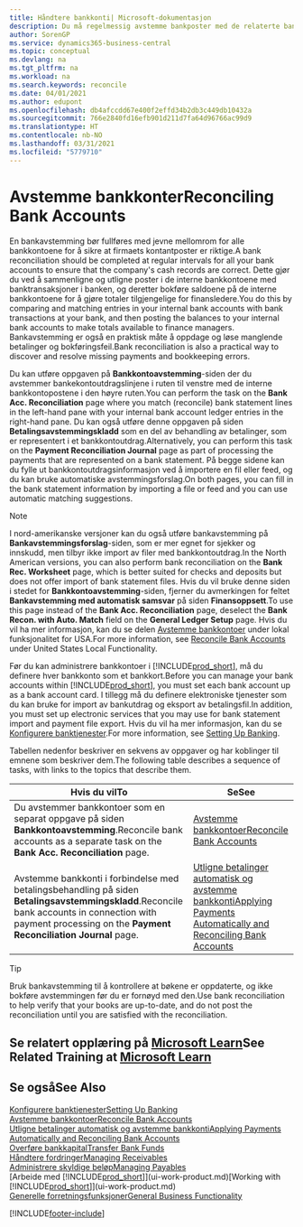 ```yaml
---
title: Håndtere bankkonti| Microsoft-dokumentasjon
description: Du må regelmessig avstemme bankposter med de relaterte banktransaksjonene i bankkontiene.
author: SorenGP
ms.service: dynamics365-business-central
ms.topic: conceptual
ms.devlang: na
ms.tgt_pltfrm: na
ms.workload: na
ms.search.keywords: reconcile
ms.date: 04/01/2021
ms.author: edupont
ms.openlocfilehash: db4afccdd67e400f2effd34b2db3c449db10432a
ms.sourcegitcommit: 766e2840fd16efb901d211d7fa64d96766ac99d9
ms.translationtype: HT
ms.contentlocale: nb-NO
ms.lasthandoff: 03/31/2021
ms.locfileid: "5779710"
---
```

# <a name="reconciling-bank-accounts"></a><span data-ttu-id="3a22d-103">Avstemme bankkonter</span><span class="sxs-lookup"><span data-stu-id="3a22d-103">Reconciling Bank Accounts</span></span>

<span data-ttu-id="3a22d-104">En bankavstemming bør fullføres med jevne mellomrom for alle bankkontoene for å sikre at firmaets kontantposter er riktige.</span><span class="sxs-lookup"><span data-stu-id="3a22d-104">A bank reconciliation should be completed at regular intervals for all your bank accounts to ensure that the company's cash records are correct.</span></span> <span data-ttu-id="3a22d-105">Dette gjør du ved å sammenligne og utligne poster i de interne bankkontoene med banktransaksjoner i banken, og deretter bokføre saldoene på de interne bankkontoene for å gjøre totaler tilgjengelige for finansledere.</span><span class="sxs-lookup"><span data-stu-id="3a22d-105">You do this by comparing and matching entries in your internal bank accounts with bank transactions at your bank, and then posting the balances to your internal bank accounts to make totals available to finance managers.</span></span> <span data-ttu-id="3a22d-106">Bankavstemming er også en praktisk måte å oppdage og løse manglende betalinger og bokføringsfeil.</span><span class="sxs-lookup"><span data-stu-id="3a22d-106">Bank reconciliation is also a practical way to discover and resolve missing payments and bookkeeping errors.</span></span>

<span data-ttu-id="3a22d-107">Du kan utføre oppgaven på **Bankkontoavstemming**-siden der du avstemmer bankekontoutdragslinjene i ruten til venstre med de interne bankkontopostene i den høyre ruten.</span><span class="sxs-lookup"><span data-stu-id="3a22d-107">You can perform the task on the **Bank Acc. Reconciliation** page where you match (reconcile) bank statement lines in the left-hand pane with your internal bank account ledger entries in the right-hand pane.</span></span> <span data-ttu-id="3a22d-108">Du kan også utføre denne oppgaven på siden **Betalingsavstemmingskladd** som en del av behandling av betalinger, som er representert i et bankkontoutdrag.</span><span class="sxs-lookup"><span data-stu-id="3a22d-108">Alternatively, you can perform this task on the **Payment Reconciliation Journal** page as part of processing the payments that are represented on a bank statement.</span></span> <span data-ttu-id="3a22d-109">På begge sidene kan du fylle ut bankkontoutdragsinformasjon ved å importere en fil eller feed, og du kan bruke automatiske avstemmingsforslag.</span><span class="sxs-lookup"><span data-stu-id="3a22d-109">On both pages, you can fill in the bank statement information by importing a file or feed and you can use automatic matching suggestions.</span></span>

> [!NOTE]  
> <span data-ttu-id="3a22d-110">I nord-amerikanske versjoner kan du også utføre bankavstemming på **Bankavstemmingsforslag**-siden, som er mer egnet for sjekker og innskudd, men tilbyr ikke import av filer med bankkontoutdrag.</span><span class="sxs-lookup"><span data-stu-id="3a22d-110">In the North American versions, you can also perform bank reconciliation on the **Bank Rec. Worksheet** page, which is better suited for checks and deposits but does not offer import of bank statement files.</span></span> <span data-ttu-id="3a22d-111">Hvis du vil bruke denne siden i stedet for **Bankkontoavstemming**-siden, fjerner du avmerkingen for feltet **Bankavstemming med automatisk samsvar** på siden **Finansoppsett**.</span><span class="sxs-lookup"><span data-stu-id="3a22d-111">To use this page instead of the **Bank Acc. Reconciliation** page, deselect the **Bank Recon. with Auto. Match** field on the **General Ledger Setup** page.</span></span> <span data-ttu-id="3a22d-112">Hvis du vil ha mer informasjon, kan du se delen [Avstemme bankkontoer](LocalFunctionality/UnitedStates/how-to-reconcile-bank-accounts.md) under lokal funksjonalitet for USA.</span><span class="sxs-lookup"><span data-stu-id="3a22d-112">For more information, see [Reconcile Bank Accounts](LocalFunctionality/UnitedStates/how-to-reconcile-bank-accounts.md) under United States Local Functionality.</span></span>

<span data-ttu-id="3a22d-113">Før du kan administrere bankkontoer i [!INCLUDE[prod_short](includes/prod_short.md)], må du definere hver bankkonto som et bankkort.</span><span class="sxs-lookup"><span data-stu-id="3a22d-113">Before you can manage your bank accounts within [!INCLUDE[prod_short](includes/prod_short.md)], you must set each bank account up as a bank account card.</span></span> <span data-ttu-id="3a22d-114">I tillegg må du definere elektroniske tjenester som du kan bruke for import av bankutdrag og eksport av betalingsfil.</span><span class="sxs-lookup"><span data-stu-id="3a22d-114">In addition, you must set up electronic services that you may use for bank statement import and payment file export.</span></span> <span data-ttu-id="3a22d-115">Hvis du vil ha mer informasjon, kan du se [Konfigurere banktjenester](bank-setup-banking.md).</span><span class="sxs-lookup"><span data-stu-id="3a22d-115">For more information, see [Setting Up Banking](bank-setup-banking.md).</span></span>

<span data-ttu-id="3a22d-116">Tabellen nedenfor beskriver en sekvens av oppgaver og har koblinger til emnene som beskriver dem.</span><span class="sxs-lookup"><span data-stu-id="3a22d-116">The following table describes a sequence of tasks, with links to the topics that describe them.</span></span>

| <span data-ttu-id="3a22d-117">Hvis du vil</span><span class="sxs-lookup"><span data-stu-id="3a22d-117">To</span></span> | <span data-ttu-id="3a22d-118">Se</span><span class="sxs-lookup"><span data-stu-id="3a22d-118">See</span></span> |
| --- | --- |
| <span data-ttu-id="3a22d-119">Du avstemmer bankkontoer som en separat oppgave på siden **Bankkontoavstemming**.</span><span class="sxs-lookup"><span data-stu-id="3a22d-119">Reconcile bank accounts as a separate task on the **Bank Acc. Reconciliation** page.</span></span> |[<span data-ttu-id="3a22d-120">Avstemme bankkontoer</span><span class="sxs-lookup"><span data-stu-id="3a22d-120">Reconcile Bank Accounts</span></span>](bank-how-reconcile-bank-accounts-separately.md) |
| <span data-ttu-id="3a22d-121">Avstemme bankkonti i forbindelse med betalingsbehandling på siden **Betalingsavstemmingskladd**.</span><span class="sxs-lookup"><span data-stu-id="3a22d-121">Reconcile bank accounts in connection with payment processing on the **Payment Reconciliation Journal** page.</span></span> |[<span data-ttu-id="3a22d-122">Utligne betalinger automatisk og avstemme bankkonti</span><span class="sxs-lookup"><span data-stu-id="3a22d-122">Applying Payments Automatically and Reconciling Bank Accounts</span></span>](receivables-apply-payments-auto-reconcile-bank-accounts.md) |

> [!TIP]
> <span data-ttu-id="3a22d-123">Bruk bankavstemming til å kontrollere at bøkene er oppdaterte, og ikke bokføre avstemmingen før du er fornøyd med den.</span><span class="sxs-lookup"><span data-stu-id="3a22d-123">Use bank reconciliation to help verify that your books are up-to-date, and do not post the reconciliation until you are satisfied with the reconciliation.</span></span>

## <a name="see-related-training-at-microsoft-learn"></a><span data-ttu-id="3a22d-124">Se relatert opplæring på [Microsoft Learn](/learn/paths/reconcile-bank-accounts-dynamics-365-business-central/)</span><span class="sxs-lookup"><span data-stu-id="3a22d-124">See Related Training at [Microsoft Learn](/learn/paths/reconcile-bank-accounts-dynamics-365-business-central/)</span></span>

## <a name="see-also"></a><span data-ttu-id="3a22d-125">Se også</span><span class="sxs-lookup"><span data-stu-id="3a22d-125">See Also</span></span>

[<span data-ttu-id="3a22d-126">Konfigurere banktjenester</span><span class="sxs-lookup"><span data-stu-id="3a22d-126">Setting Up Banking</span></span>](bank-setup-banking.md)  
[<span data-ttu-id="3a22d-127">Avstemme bankkontoer</span><span class="sxs-lookup"><span data-stu-id="3a22d-127">Reconcile Bank Accounts</span></span>](bank-how-reconcile-bank-accounts-separately.md)  
[<span data-ttu-id="3a22d-128">Utligne betalinger automatisk og avstemme bankkonti</span><span class="sxs-lookup"><span data-stu-id="3a22d-128">Applying Payments Automatically and Reconciling Bank Accounts</span></span>](receivables-apply-payments-auto-reconcile-bank-accounts.md)  
[<span data-ttu-id="3a22d-129">Overføre bankkapital</span><span class="sxs-lookup"><span data-stu-id="3a22d-129">Transfer Bank Funds</span></span>](bank-how-transfer-bank-funds.md)  
[<span data-ttu-id="3a22d-130">Håndtere fordringer</span><span class="sxs-lookup"><span data-stu-id="3a22d-130">Managing Receivables</span></span>](receivables-manage-receivables.md)  
[<span data-ttu-id="3a22d-131">Administrere skyldige beløp</span><span class="sxs-lookup"><span data-stu-id="3a22d-131">Managing Payables</span></span>](payables-manage-payables.md)  
<span data-ttu-id="3a22d-132">[Arbeide med [!INCLUDE[prod_short](includes/prod_short.md)]](ui-work-product.md)</span><span class="sxs-lookup"><span data-stu-id="3a22d-132">[Working with [!INCLUDE[prod_short](includes/prod_short.md)]](ui-work-product.md)</span></span>  
[<span data-ttu-id="3a22d-133">Generelle forretningsfunksjoner</span><span class="sxs-lookup"><span data-stu-id="3a22d-133">General Business Functionality</span></span>](ui-across-business-areas.md)


[!INCLUDE[footer-include](includes/footer-banner.md)]